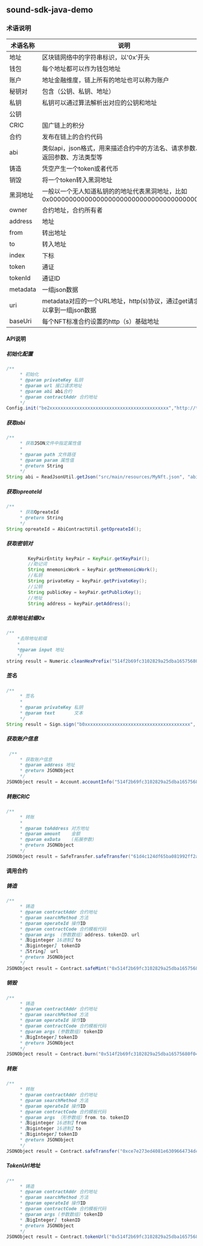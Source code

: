 ##    sound-sdk-java-demo

### 术语说明

| 术语名称 | 说明                                                         |
| -------- | ------------------------------------------------------------ |
| 地址     | 区块链网络中的字符串标识，以'0x'开头                         |
| 钱包     | 每个地址都可以作为钱包地址                                   |
| 账户     | 地址金融维度，链上所有的地址也可以称为账户                   |
| 秘钥对   | 包含（公钥、私钥、地址）                                     |
| 私钥     | 私钥可以通过算法解析出对应的公钥和地址                       |
| 公钥     |                                                              |
| CRIC     | 国广链上的积分                                               |
| 合约     | 发布在链上的合约代码                                         |
| abi      | 类似api，json格式，用来描述合约中的方法名、请求参数、返回参数、方法类型等 |
| 铸造     | 凭空产生一个token或者代币                                    |
| 销毁     | 将一个token转入黑洞地址                                      |
| 黑洞地址 | 一般以一个无人知道私钥的的地址代表黑洞地址，比如0x0000000000000000000000000000000000000000 |
| owner    | 合约地址，合约所有者                                         |
| address  | 地址                                                         |
| from     | 转出地址                                                     |
| to       | 转入地址                                                     |
| index    | 下标                                                         |
| token    | 通证                                                         |
| tokenId  | 通证ID                                                       |
| metadata | 一组json数据                                                 |
| uri      | metadata对应的一个URL地址，http(s)协议，通过get请求可以拿到一组json数据 |
| baseUri  | 每个NFT标准合约设置的http（s）基础地址                       |

#### API说明

##### 初始化配置

```Java
/**
     * 初始化
     * @param privateKey 私钥
     * @param url 接口请求地址
     * @param abi abi合约
     * @param contractAddr 合约地址
     */
Config.init("be2xxxxxxxxxxxxxxxxxxxxxxxxxxxxxxxxxxxxxxxxxxxx","http://test.open-api.crichain.cn",ReadJsonUtil.getJson("src/main/resources/MyNft.json", "abi"),"0xxxxxxxxxxxxxxxxxxxxxxxx")
```

##### 获取abi

```Java 
/**
     * 获取JSON文件中指定属性值
     *
     * @param path 文件路径
     * @param param 属性值
     * @return String
     */
String abi = ReadJsonUtil.getJson("src/main/resources/MyNft.json", "abi");
```

##### 获取opreateId

```Java
/**
     * 获取OpreateId
     * @return String
     */
String opreateId = AbiContractUtil.getOpreateId();
```

##### 获取密钥对

```Java
		KeyPairEntity keyPair = KeyPair.getKeyPair();
		//助记词
        String mnemonicWork = keyPair.getMnemonicWork();
		//私钥
        String privateKey = keyPair.getPrivateKey();
		//公钥
        String publicKey = keyPair.getPublicKey();
		//地址
        String address = keyPair.getAddress();
```

##### 去除地址前缀0x

```java
/**
	*去除地址前缀
	*
	*@param input 地址
	*/
string result = Numeric.cleanHexPrefix("514f2b69fc3102829a25dba16575680f049a0932");
```



##### 签名

```Java
/**
     * 签名
     *
     * @param privateKey 私钥
     * @param text       文本
     */
String result = Sign.sign("b0xxxxxxxxxxxxxxxxxxxxxxxxxxxxxxxxxxxxxxx", "123123");
```

##### 获取账户信息

```Java
 /**
     * 获取账户信息
     * @param address 地址
     * @return JSONObject
     */
JSONObject result = Account.accountInfo("514f2b69fc3102829a25dba16575680f049a0932");
```

##### 转账CRIC

```Java
/**
     * 转账
     *
     * @param toAddress 对方地址
     * @param amount    金额
     * @param exData    (拓展参数)
     * @return JSONObject
     */
JSONObject result = SafeTransfer.safeTransfer("61d4c124df65ba081992ff2a8c77c67a8b3cb77c", "0.01", "");
```

#### 调用合约

##### 铸造

```Java
/**
     * 铸造
     * @param contractAddr 合约地址
     * @param searchMethod 方法
     * @param operateId 操作ID
     * @param contractCode 合约模板代码
     * @param args （参数数组）address、tokenID、url
     *【Biginteger 16进制】to 
     *【Biginteger】 tokenID 
     *【String】 url
     * @return JSONObject
     */
JSONObject result = Contract.safeMint("0x514f2b69fc3102829a25dba16575680f049a0932", "safeMint", "123132","NFT_A", new BigInteger(Numeric.cleanHexPrefix("0x514f2b69fc3102829a25dba16575680f049a0932"), 16), new BigInteger("123123"), "https://ipfs.infura.io/ipfs/QmbApAkdkGj4jFu6Jr2thcNHraRBYJ7nEL7cvpabM7bLcK");
```

##### 销毁

```Java
/**
     * 铸造
     * @param contractAddr 合约地址
     * @param searchMethod 方法
     * @param operateId 操作ID 
     * @param contractCode 合约模板代码
     * @param args (参数数组) tokenID
     *【BigInteger】tokenID 
     * @return JSONObject
     */
JSONObject result = Contract.burn("0x514f2b69fc3102829a25dba16575680f049a0932", "burn","123132","NFT_A",new BigInteger("123123"));
```

##### 转账

```Java
/**
     * 转账
     * @param contractAddr 合约地址
     * @param searchMethod 方法
     * @param operateId 操作ID 
     * @param contractCode 合约模板代码
     * @param args （形参数组）from、to、tokenID
     *【Biginteger 16进制】from
     *【Biginteger 16进制】to
     *【Biginteger】tokenID
     * @return JSONObject
     */
JSONObject result = Contract.safeTransfer("0xce7e273ed4081e6309664734dc7a162e2e20e6cd", "safeTransfer","123132","NFT_A", new BigInteger(Numeric.cleanHexPrefix("0x514f2b69fc3102829a25dba16575680f049a0932"), 16), new BigInteger(Numeric.cleanHexPrefix("0x61d4c124df65ba081992ff2a8c77c67a8b3cb77c"), 16), new BigInteger("123123"));
```

##### TokenUrl地址

```Java
/**
     * 铸造
     * @param contractAddr 合约地址
     * @param searchMethod 方法
     * @param operateId 操作ID
     * @param contractCode 合约模板代码
     * @param args (参数数组) tokenID 
     *【BigInteger】 tokenID
     * @return JSONObject
     */
JSONObject result = Contract.tokenUrl("0x514f2b69fc3102829a25dba16575680f049a0932", "tokenURI","123132","NFT_A",new BigInteger("123123"));
```
